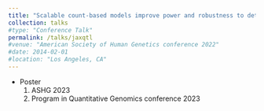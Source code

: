 ```yaml
---
title: "Scalable count-based models improve power and robustness to detect eQTLs in large-scale single-cell data"
collection: talks
#type: "Conference Talk"
permalink: /talks/jaxqtl
#venue: "American Society of Human Genetics conference 2022"
#date: 2014-02-01
#location: "Los Angeles, CA"
---
```


* Poster
   1. ASHG 2023
   2. Program in Quantitative Genomics conference 2023
